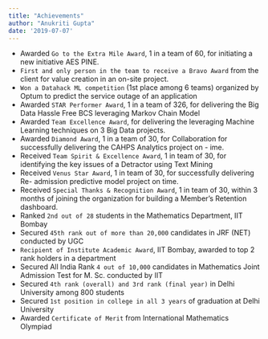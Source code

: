 ```yaml
---
title: "Achievements"
author: "Anukriti Gupta"
date: '2019-07-07'
---
```


-  Awarded `Go to the Extra Mile Award`, 1 in a team of 60, for initiating a new initiative AES PINE.
-  `First and only person in the team to receive a Bravo Award` from the client for value creation in an on-site project.
-  `Won a Datahack ML competition` (1st place among 6 teams) organized by Optum to predict the service outage of an application
-  Awarded `STAR Performer Award`, 1 in a team of 326, for delivering the Big Data Hassle Free BCS leveraging Markov Chain Model
-  Awarded `Team Excellence Award`, for delivering the leveraging Machine Learning techniques on 3 Big Data projects.
-  Awarded `Diamond Award`, 1 in a team of 30, for Collaboration for successfully delivering the CAHPS Analytics project on - ime.
-  Received `Team Spirit & Excellence Award`, 1 in team of 30, for identifying the key issues of a Detractor using Text Mining 
-  Received `Venus Star Award`, 1 in team of 30, for successfully delivering Re- admission predictive model project on time.
-  Received `Special Thanks & Recognition Award`, 1 in team of 30, within 3 months of joining the organization for building a Member’s Retention dashboard.
-  Ranked `2nd out of 28` students in the Mathematics Department, IIT Bombay 
-  Secured `45th rank out of more than 20,000` candidates in JRF (NET) conducted by UGC 
-  `Recipient of Institute Academic Award`, IIT Bombay, awarded to top 2 rank holders in a department
-  Secured All India Rank `4 out of 10,000` candidates in Mathematics Joint Admission Test for M. Sc. conducted by IIT 
-  Secured `4th rank (overall) and 3rd rank (final year)` in Delhi University among 800 students 
-  Secured `1st position in college in all 3 years` of graduation at Delhi University
-  Awarded `Certificate of Merit` from International Mathematics Olympiad